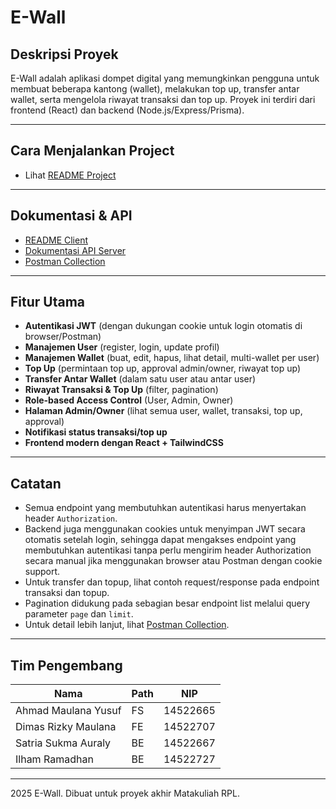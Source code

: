 # E-Wall

## Deskripsi Proyek

E-Wall adalah aplikasi dompet digital yang memungkinkan pengguna untuk membuat beberapa kantong (wallet), melakukan top up, transfer antar wallet, serta mengelola riwayat transaksi dan top up. Proyek ini terdiri dari   frontend (React) dan backend (Node.js/Express/Prisma).

---

## Cara Menjalankan Project
- Lihat [README Project](/INSTALLATION.md)

---

## Dokumentasi & API

- [README Client](/client/README.md)
- [Dokumentasi API Server](/server/README.md)
- [Postman Collection](./E-Wall.postman_collection.json)

---

## Fitur Utama

- **Autentikasi JWT** (dengan dukungan cookie untuk login otomatis di browser/Postman)
- **Manajemen User** (register, login, update profil)
- **Manajemen Wallet** (buat, edit, hapus, lihat detail, multi-wallet per user)
- **Top Up** (permintaan top up, approval admin/owner, riwayat top up)
- **Transfer Antar Wallet** (dalam satu user atau antar user)
- **Riwayat Transaksi & Top Up** (filter, pagination)
- **Role-based Access Control** (User, Admin, Owner)
- **Halaman Admin/Owner** (lihat semua user, wallet, transaksi, top up, approval)
- **Notifikasi status transaksi/top up**
- **Frontend modern dengan React + TailwindCSS**

---

## Catatan

- Semua endpoint yang membutuhkan autentikasi harus menyertakan header `Authorization`.
- Backend juga menggunakan cookies untuk menyimpan JWT secara otomatis setelah login, sehingga dapat mengakses endpoint yang membutuhkan autentikasi tanpa perlu mengirim header Authorization secara manual jika menggunakan browser atau Postman dengan cookie support.
- Untuk transfer dan topup, lihat contoh request/response pada endpoint transaksi dan topup.
- Pagination didukung pada sebagian besar endpoint list melalui query parameter `page` dan `limit`.
- Untuk detail lebih lanjut, lihat [Postman Collection](./E-Wall.postman_collection.json).

---

## Tim Pengembang

|         Nama        | Path |    NIP    |
|---------------------|------|-----------|
| Ahmad Maulana Yusuf |  FS  | 14522665  |
| Dimas Rizky Maulana |  FE  | 14522707  |
| Satria Sukma Auraly |  BE  | 14522667  |
| Ilham Ramadhan |  BE  | 14522727  |

---

2025 E-Wall. Dibuat untuk proyek akhir Matakuliah RPL.